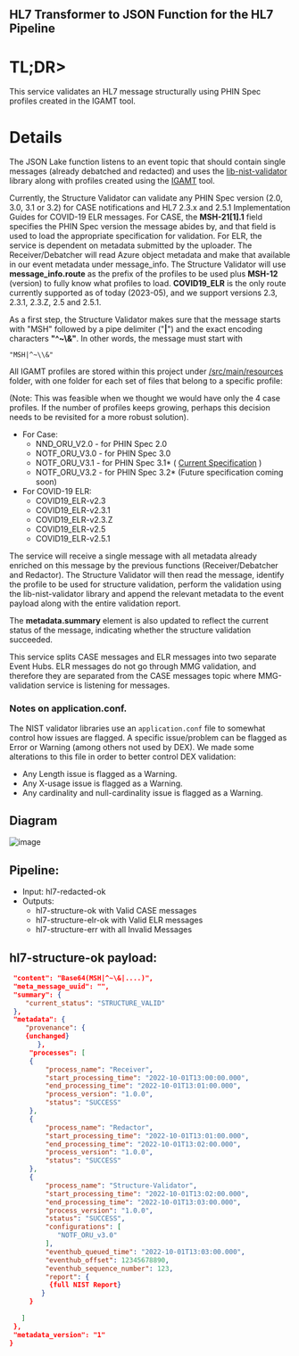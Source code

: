 ## HL7 Transformer to  JSON  Function for the HL7 Pipeline

# TL;DR>

This service validates an HL7 message structurally using PHIN Spec profiles created in the IGAMT tool.

# Details

The JSON Lake function listens to an event topic that should contain single messages (already debatched and redacted) and uses the [lib-nist-validator](https://github.com/CDCgov/data-exchange-hl7/blob/develop/local_libs/lib-nist-validator/readme.md) library along with profiles created using the [IGAMT](https://hl7v2.igamt-2.nist.gov/home) tool.

Currently, the Structure Validator can validate any PHIN Spec version (2.0, 3.0, 3.1 or 3.2) for CASE notifications and HL7 2.3.x and 2.5.1 Implementation Guides for COVID-19 ELR messages.
For CASE, the **MSH-21[1].1** field specifies the PHIN Spec version the message abides by, and that field is used to load the appropriate specification for validation.
For ELR, the service is dependent on metadata submitted by the uploader. The Receiver/Debatcher will read Azure object metadata and make that available in our event metadata under message_info. The Structure Validator will use **message_info.route** as the prefix of the profiles to be used plus **MSH-12** (version) to fully know what profiles to load. **COVID19_ELR** is the only route currently supported as of today (2023-05), and we support versions 2.3, 2.3.1, 2.3.Z, 2.5 and 2.5.1.

As a first step, the Structure Validator makes sure that the message starts with "MSH" followed by a pipe delimiter ("**|**") and the exact encoding characters **"^~\\&"**.
In other words, the message must start with 

```
"MSH|^~\\&"
```

All IGAMT profiles are stored within this project under [/src/main/resources](https://github.com/CDCgov/data-exchange-hl7/tree/develop/fns-hl7-pipeline/fn-structure-validator/src/main/resources) folder, with one folder for each set of files that belong to a specific profile:

(Note: This was feasible when we thought we would have only the 4 case profiles. If the number of profiles keeps growing, perhaps this decision needs to be revisited for a more robust solution).

* For Case:
	* NND_ORU_V2.0 - for PHIN Spec 2.0
	* NOTF_ORU_V3.0 - for PHIN Spec 3.0
	* NOTF_ORU_V3.1 - for PHIN Spec 3.1* ( [Current Specification](https://ndc.services.cdc.gov/wp-content/uploads/PHIN_Messaging_Specification_for_Case_Notification_v3-1-1_20210805.docx) )
	* NOTF_ORU_V3.2 - for PHIN Spec 3.2* (Future specification coming soon)
* For COVID-19 ELR:
	* COVID19_ELR-v2.3 
	* COVID19_ELR-v2.3.1
	* COVID19_ELR-v2.3.Z
	* COVID19_ELR-v2.5
	* COVID19_ELR-v2.5.1


The service will receive a single message with all metadata already enriched on this message by the previous functions (Receiver/Debatcher and Redactor). The Structure Validator will then read the message, identify the profile to be used for structure validation, perform the validation using the lib-nist-validator library and append the relevant metadata to the event payload along with the entire validation report.

The **metadata.summary** element is also updated to reflect the current status of the message, indicating whether the structure validation succeeded.

This service splits CASE messages and ELR messages into two separate Event Hubs. ELR messages do not go through MMG validation, and therefore they are separated from the CASE messages topic where MMG-validation service is listening for messages.

### Notes on application.conf.

The NIST validator libraries use an <code>application.conf</code> file to somewhat control how issues are flagged. A specific issue/problem can be flagged as Error or Warning (among others not used by DEX).
We made some alterations to this file in order to better control DEX validation:

- Any Length issue is flagged as a Warning.
- Any X-usage issue is flagged as a Warning.
- Any cardinality and null-cardinality issue is flagged as a Warning.


## Diagram 

![image](https://user-images.githubusercontent.com/3239945/233380847-1bef3d9b-21dd-414f-a856-78a59c5ee44f.png)

## Pipeline:

 - Input: hl7-redacted-ok 
 - Outputs: 
    - hl7-structure-ok with Valid CASE messages
    - hl7-structure-elr-ok with Valid ELR messages
    - hl7-structure-err with all Invalid Messages

## hl7-structure-ok payload:

``` json
 "content": "Base64(MSH|^~\&|....)",
 "meta_message_uuid": "",
 "summary": {
    "current_status": "STRUCTURE_VALID"
 },
 "metadata": {
    "provenance": {
	{unchanged}
       },
     "processes": [
	 {
		 "process_name": "Receiver",
		 "start_processing_time": "2022-10-01T13:00:00.000",
		 "end_processing_time": "2022-10-01T13:01:00.000",
		 "process_version": "1.0.0",
		 "status": "SUCCESS"
	 },
	 {
		 "process_name": "Redactor",
		 "start_processing_time": "2022-10-01T13:01:00.000",
		 "end_processing_time": "2022-10-01T13:02:00.000",
		 "process_version": "1.0.0",
		 "status": "SUCCESS"
	 },	 
	 {
		 "process_name": "Structure-Validator",
		 "start_processing_time": "2022-10-01T13:02:00.000",
		 "end_processing_time": "2022-10-01T13:03:00.000",
		 "process_version": "1.0.0",
		 "status": "SUCCESS",
		 "configurations": [
		 	"NOTF_ORU_v3.0"
		 ],
		 "eventhub_queued_time": "2022-10-01T13:03:00.000",
		 "eventhub_offset": 12345678890,
		 "eventhub_sequence_number": 123,
		 "report": {
		  {full NIST Report}
		}
	 }
	
   ]
 },
 "metadata_version": "1"
}

```


